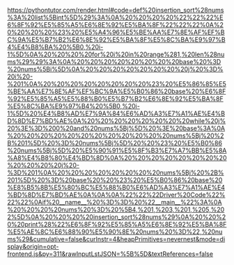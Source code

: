 <!--
    File: insertion_sort.md
    Created Time: 2024-01-05
    Author: krahets (krahets@163.com)
--->

<!-- [file]{insertion_sort}-[class]{}-[func]{insertion_sort} -->
<https://pythontutor.com/render.html#code=def%20insertion_sort%28nums%3A%20list%5Bint%5D%29%3A%0A%20%20%20%20%22%22%22%E6%8F%92%E5%85%A5%E6%8E%92%E5%BA%8F%22%22%22%0A%20%20%20%20%23%20%E5%A4%96%E5%BE%AA%E7%8E%AF%EF%BC%9A%E5%B7%B2%E6%8E%92%E5%BA%8F%E5%8C%BA%E9%97%B4%E4%B8%BA%20%5B0,%20i-1%5D%0A%20%20%20%20for%20i%20in%20range%281,%20len%28nums%29%29%3A%0A%20%20%20%20%20%20%20%20base%20%3D%20nums%5Bi%5D%0A%20%20%20%20%20%20%20%20j%20%3D%20i%20-%201%0A%20%20%20%20%20%20%20%20%23%20%E5%86%85%E5%BE%AA%E7%8E%AF%EF%BC%9A%E5%B0%86%20base%20%E6%8F%92%E5%85%A5%E5%88%B0%E5%B7%B2%E6%8E%92%E5%BA%8F%E5%8C%BA%E9%97%B4%20%5B0,%20i-1%5D%20%E4%B8%AD%E7%9A%84%E6%AD%A3%E7%A1%AE%E4%BD%8D%E7%BD%AE%0A%20%20%20%20%20%20%20%20while%20j%20%3E%3D%200%20and%20nums%5Bj%5D%20%3E%20base%3A%0A%20%20%20%20%20%20%20%20%20%20%20%20nums%5Bj%20%2B%201%5D%20%3D%20nums%5Bj%5D%20%20%23%20%E5%B0%86%20nums%5Bj%5D%20%E5%90%91%E5%8F%B3%E7%A7%BB%E5%8A%A8%E4%B8%80%E4%BD%8D%0A%20%20%20%20%20%20%20%20%20%20%20%20j%20-%3D%201%0A%20%20%20%20%20%20%20%20nums%5Bj%20%2B%201%5D%20%3D%20base%20%20%23%20%E5%B0%86%20base%20%E8%B5%8B%E5%80%BC%E5%88%B0%E6%AD%A3%E7%A1%AE%E4%BD%8D%E7%BD%AE%0A%0A%0A%22%22%22Driver%20Code%22%22%22%0Aif%20__name__%20%3D%3D%20%22__main__%22%3A%0A%20%20%20%20nums%20%3D%20%5B4,%201,%203,%201,%205,%202%5D%0A%20%20%20%20insertion_sort%28nums%29%0A%20%20%20%20print%28%22%E6%8F%92%E5%85%A5%E6%8E%92%E5%BA%8F%E5%AE%8C%E6%88%90%E5%90%8E%20nums%20%3D%22,%20nums%29&cumulative=false&curInstr=4&heapPrimitives=nevernest&mode=display&origin=opt-frontend.js&py=311&rawInputLstJSON=%5B%5D&textReferences=false>
